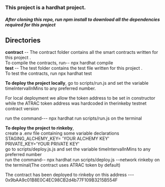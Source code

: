 <h3>This project is a hardhat project.</h3>
<h5> After cloning this repo, run npm install to download all the dependencies required for this project</h5>
<h2>Directories</h2>
<b>contract</b> -- The contract folder contains all the smart contracts written for this project . <br> To compile the contracts, run-- npx hardhat compile<br>
<b>test</b> -- The test folder contains the test file written for this project . <br> To test the contracts, run npx hardhat test

<p> <b>To deploy the project locally</b>, go to scripts/run.js and set the variable timeIntervalInMins to any preferred number. <br>
  <p> For local deployment we allow the token address to be set in constructor while the ATRAC token address was hardcoded in therinkeby testnet contract version</p>
  run the command--- npx hardhat run scripts/run.js on the terminal <p>
  
<p> <b>To deploy the project to rinkeby</b>,<br> create a .env file containing some variable declarations
  <br>STAGING_ALCHEMY_KEY= 'YOUR ALCHEMY KEY' <br>
PRIVATE_KEY='YOUR PRIVATE KEY' <br>go to scripts/deploy.js.js and set the variable timeIntervalInMins to any preferred number<br>
  run the command-- npx hardhat run scripts/deploy.js --network rinkeby on the terminal(The contract uses ATRAC token by default) <p>  
    The contract has been deployed to rinkeby on this address --- 0x9bAA9c01B8E0C4EC98CB2d4b77F109B3215B554F
